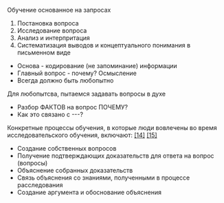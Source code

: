 Обучение основанное на запросах

1. Постановка вопроса
2. Исследование вопроса
3. Анализ и интерпритация
4. Систематизация выводов и концептуального понимания в письменном виде


- Основа - кодирование (не запоминание) информации
- Главный вопрос - почему? Осмысление
- Всегда должно быть любопытно

Для любопытсва, пытаемся задавать вопросы в духе
- Разбор ФАКТОВ на вопрос ПОЧЕМУ?
- Как это связано с ---?

Конкретные процессы обучения, в которые люди вовлечены во время исследовательского обучения, включают: [[14]](https://en.wikipedia.org/wiki/Inquiry-based_learning#cite_note-15) [[15]](https://en.wikipedia.org/wiki/Inquiry-based_learning#cite_note-16)

-   Создание собственных вопросов
-   Получение подтверждающих доказательств для ответа на вопрос (вопросы)
-   Объяснение собранных доказательств
-   Связь объяснения со знаниями, полученными в процессе расследования
-   Создание аргумента и обоснование объяснения